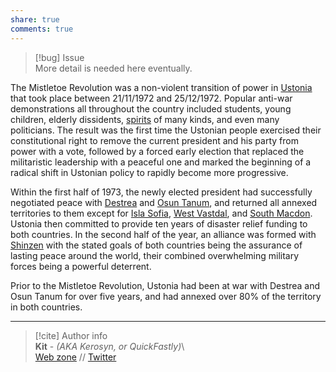 ```yaml
---  
share: true  
comments: true  
---  
```

> [!bug] Issue  
> More detail is needed here eventually.  
  
The Mistletoe Revolution was a non-violent transition of power in [Ustonia](../Map/Ustonia/Ustonia) that took place between 21/11/1972 and 25/12/1972. Popular anti-war demonstrations all throughout the country included students, young children, elderly dissidents, [spirits](../Inhabitants/Spirits) of many kinds, and even many politicians. The result was the first time the Ustonian people exercised their constitutional right to remove the current president and his party from power with a vote, followed by a forced early election that replaced the militaristic leadership with a peaceful one and marked the beginning of a radical shift in Ustonian policy to rapidly become more progressive.  
  
Within the first half of 1973, the newly elected president had successfully negotiated peace with [Destrea](../Map/Destrea/Destrea) and [Osun Tanum](../Map/Osun%20Tanum/Osun%20Tanum), and returned all annexed territories to them except for [Isla Sofia](Isla%20Sofia), [West Vastdal](West%20Vastdal), and [South Macdon](South%20Macdon). Ustonia then committed to provide ten years of disaster relief funding to both countries. In the second half of the year, an alliance was formed with [Shinzen](../Map/Shinzen/Shinzen) with the stated goals of both countries being the assurance of lasting peace around the world, their combined overwhelming military forces being a powerful deterrent.  
  
Prior to the Mistletoe Revolution, Ustonia had been at war with Destrea and Osun Tanum for over five years, and had annexed over 80% of the territory in both countries.  
  
-----  
> [!cite] Author info  
> **Kit** - *(AKA Kerosyn, or QuickFastly)*\  
> [Web zone](https://kitabe.link) // [Twitter](https://twitter.com/Kerosyn_)